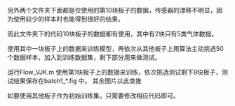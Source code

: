 另外两个文件夹下面都是仅使用的第10块板子的数据，传感器的漂移不明显，因为使用较少的样本时也能得到很好的结果。

而此文件夹下的代码10块板子的数据都有使用，其中有2块只有5类气体数据。

使用其中一块板子上的数据来训练模型，再依次从其他板子上用算法主动挑选50个数据样本，加入到训练数据集，剩下部分用来做测试。

运行Flow_VJK.m 使用第1块板子上的数据来训练，依次挑选测试剩下9块板子，测试结果保存在batch1_*.fig 中。 其余图片以此类推


如要使用其他板子作为初始训练集，只需要修改相应代码即可。
